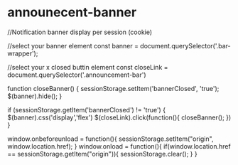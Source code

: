 # announecent-banner
//Notification banner display per session (cookie)  
  
//select your banner element 
const banner = document.querySelector('.bar-wrapper');

//select your x closed buttin element
const closeLink = document.querySelector('.announcement-bar')

function closeBanner() {
	sessionStorage.setItem('bannerClosed', 'true');
    $(banner).hide();
}

if (sessionStorage.getItem('bannerClosed') != 'true') {
	$(banner).css('display','flex')
	$(closeLink).click(function(){
	closeBanner();
	})
}
  
window.onbeforeunload = function(){
    sessionStorage.setItem("origin", window.location.href);
}
window.onload = function(){
    if(window.location.href == sessionStorage.getItem("origin")){
        sessionStorage.clear();
    }
}


